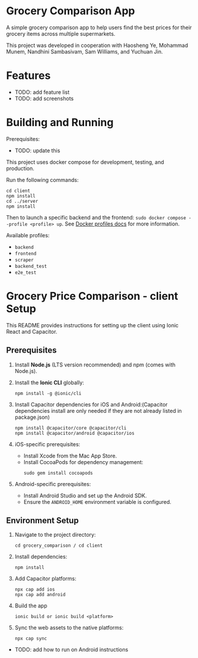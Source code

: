 # Grocery Comparison App

A simple grocery comparison app to help users find the best prices for their grocery items across multiple supermarkets.

This project was developed in cooperation with Haosheng Ye, Mohammad Munem, Nandhini Sambasivam, Sam Williams, and Yuchuan Jin.

# Features

- TODO: add feature list
- TODO: add screenshots

# Building and Running

Prerequisites:

- TODO: update this

This project uses docker compose for development, testing, and production.

Run the following commands:

```
cd client
npm install
cd ../server
npm install
```

Then to launch a specific backend and the frontend: `sudo docker compose --profile <profile> up`. See [Docker profiles docs](https://docs.docker.com/compose/how-tos/profiles/) for more information.

Available profiles:

- `backend`
- `frontend`
- `scraper`
- `backend_test`
- `e2e_test`

# Grocery Price Comparison - client Setup

This README provides instructions for setting up the client using Ionic React and Capacitor.

## Prerequisites

1. Install **Node.js** (LTS version recommended) and npm (comes with Node.js).
2. Install the **Ionic CLI** globally:
   ```
   npm install -g @ionic/cli
   ```
3. Install Capacitor dependencies for iOS and Android:(Capacitor dependencies install are only needed if they are not already listed in package.json)

   ```
   npm install @capacitor/core @capacitor/cli
   npm install @capacitor/android @capacitor/ios
   ```
4. iOS-specific prerequisites:
   - Install Xcode from the Mac App Store.
   - Install CocoaPods for dependency management:
     ```
     sudo gem install cocoapods
     ```
5. Android-specific prerequisites:
   - Install Android Studio and set up the Android SDK.
   - Ensure the `ANDROID_HOME` environment variable is configured.

## Environment Setup

1. Navigate to the project directory:
   ```
   cd grocery_comparison / cd client
   ```
2. Install dependencies:
   ```
   npm install
   ```
3. Add Capacitor platforms:
   ```
   npx cap add ios
   npx cap add android
   ```
4. Build the app

   ```
   ionic build or ionic build <platform>
   ```
5. Sync the web assets to the native platforms:
   ```
   npx cap sync
   ```

- TODO: add how to run on Android instructions
